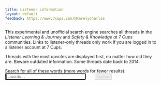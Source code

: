 ```yaml
---
title: Listener information
layout: default
feedback: https://www.7cups.com/@RarelyCharlie
---
```

<style>
#res p {margin: 0 0 .5ex 0; font-weight: bold;}
a {text-decoration: none;}
small {margin-left: 2em; font-weight: normal;}
button {padding: 2px 4px; border: 1px solid #000; border-radius: 2px; margin-left: 2em;
	color: #ccc; border-color: #ccc;}
input {width: 20em;}
</style>
<script src="https://cdnjs.cloudflare.com/ajax/libs/elasticlunr/0.9.6/elasticlunr.min.js"></script>

This experimental and unofficial search engine searches all threads in the *Listener Learning & Journey* and *Safety & Knowledge at 7 Cups* communities. Links to listener-only threads only work if you are logged in to a listener account at 7 Cups.

Threads with the most upvotes are displayed first, no matter how old they are. Beware outdated information. Some threads date back to 2014.

<p>Search for all of these words (more words for fewer results):<br>
<input type="text" id="words" onkeydown="searchkey(this)" placeholder="…words…" autocomplete="off" autofocus> <i class="fa fa-search"></i> <button title="Sorry, not implemented yet!">Options <i class="fa fa-caret-down"></i></button></p>
<p><span id="count"><i class="fa fa-spinner fa-spin"></i></span> <span id="display"></span></p>
<div id="res"></div>
<script>
acfi = null
idx = null

count = null
results = null
display = null

config = {
	fields: {
		head: {boost: 2},
		body: {boost: 1},
		},
	bool: 'AND'
	}

months = ['January', 'February', 'March', 'April', 'May', 'June', 'July', 'August', 'September', 'October', 'November', 'December']
urlfrag = (elem, id) => (elem? acfi[elem][id] : acfi.corpus[id].head).replace(/\W/g, '') + '_' + id

initsearch = async function () {
	count = document.getElementById('count')
	
	var r = await fetch('https://rarelycharlie.github.io/assets/info/acfi.json')
	acfi = await r.json()
	
	count.textContent = ''
		
	acfi.cat = {
		149: 'Listener Learning & Journey',
		181: 'Safety & Knowledge at 7 Cups'
		}
	
	idx = elasticlunr.Index.load(acfi.index)

	display = document.getElementById('display')
	results = document.getElementById('res')
	}
initsearch()
		
wait = 0
searchkey = () => {
	if (wait) clearTimeout(wait)
	wait = setTimeout(search, 1000)
	}

search = () => {
	var res = idx.search(document.getElementById('words').value, config)

	var hit = []
	for (let r of res) hit.push(acfi.corpus[r.ref])
	hit = hit.sort((a, b) => b.up - a.up)
		
	var list = '', n = 0
	for (let thread of hit) {
		let url = 'https://www.7cups.com/forum/'
		  + urlfrag('cat', thread.cat) + '/'
		  + urlfrag('forum', thread.forum) + '/'
		  + urlfrag('', thread.id) + '/1/'

		let aa = acfi.author[thread.by].split(','),
			author = aa[0],
			avatar = aa[1],
			profile = author == 'null'? 'unknown' : '<a href="https://www.7cups.com/@' + author + '" target="_blank" '
		    	+ 'title="' + author + (author.endsWith('s')? '\'' : '\'s') + ' profile">@' + author + '</a>',
			when = new Date(thread.at * 1000)

		list += '<p><a href="' + url + '" target="_blank" rel="noreferrer noopener">' + thread.head + '</a> '
		  + '<br><small>'
		  + ' <i class="fa fa-arrow-up"></i> ' + thread.up.toLocaleString()
		  + ' by ' + profile 
		  + ' in ' + months[when.getMonth()] + ' ' + when.getFullYear()
		  + '</small></p>\n'
		if (++n == 100) break
		}

	count.hidden = hit.length == 0
	count.textContent = hit.length == 1? '1 thread found.' : hit.length + ' threads found.'
	
	display.hidden = hit.length < 100
	display.textContent = hit.length > 100? 'Displaying first 100.' : ''
	 	
	results.innerHTML = list
	}
</script>
